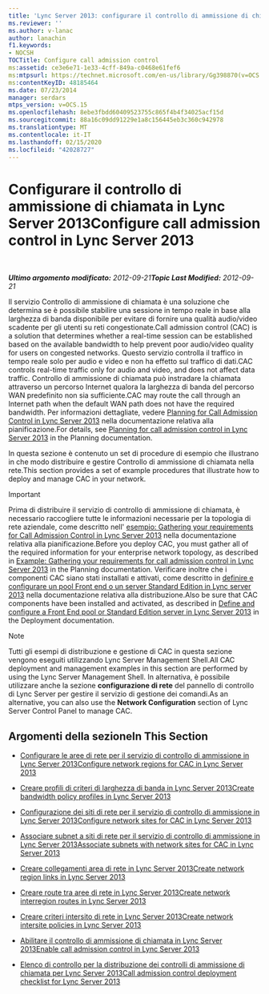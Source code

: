 ```yaml
---
title: 'Lync Server 2013: configurare il controllo di ammissione di chiamata'
ms.reviewer: ''
ms.author: v-lanac
author: lanachin
f1.keywords:
- NOCSH
TOCTitle: Configure call admission control
ms:assetid: ce3e6e71-1e33-4cff-849a-c0468e61fef6
ms:mtpsurl: https://technet.microsoft.com/en-us/library/Gg398870(v=OCS.15)
ms:contentKeyID: 48185464
ms.date: 07/23/2014
manager: serdars
mtps_version: v=OCS.15
ms.openlocfilehash: 8ebe3fbdd60409523755c865f4b4f34025acf15d
ms.sourcegitcommit: 88a16c09dd91229e1a8c156445eb3c360c942978
ms.translationtype: MT
ms.contentlocale: it-IT
ms.lasthandoff: 02/15/2020
ms.locfileid: "42028727"
---
```

<div data-xmlns="http://www.w3.org/1999/xhtml">

<div class="topic" data-xmlns="http://www.w3.org/1999/xhtml" data-msxsl="urn:schemas-microsoft-com:xslt" data-cs="http://msdn.microsoft.com/">

<div data-asp="http://msdn2.microsoft.com/asp">

# <a name="configure-call-admission-control-in-lync-server-2013"></a><span data-ttu-id="01f5a-102">Configurare il controllo di ammissione di chiamata in Lync Server 2013</span><span class="sxs-lookup"><span data-stu-id="01f5a-102">Configure call admission control in Lync Server 2013</span></span>

</div>

<div id="mainSection">

<div id="mainBody">

<span> </span>

<span data-ttu-id="01f5a-103">_**Ultimo argomento modificato:** 2012-09-21_</span><span class="sxs-lookup"><span data-stu-id="01f5a-103">_**Topic Last Modified:** 2012-09-21_</span></span>

<span data-ttu-id="01f5a-104">Il servizio Controllo di ammissione di chiamata è una soluzione che determina se è possibile stabilire una sessione in tempo reale in base alla larghezza di banda disponibile per evitare di fornire una qualità audio/video scadente per gli utenti su reti congestionate.</span><span class="sxs-lookup"><span data-stu-id="01f5a-104">Call admission control (CAC) is a solution that determines whether a real-time session can be established based on the available bandwidth to help prevent poor audio/video quality for users on congested networks.</span></span> <span data-ttu-id="01f5a-105">Questo servizio controlla il traffico in tempo reale solo per audio e video e non ha effetto sul traffico di dati.</span><span class="sxs-lookup"><span data-stu-id="01f5a-105">CAC controls real-time traffic only for audio and video, and does not affect data traffic.</span></span> <span data-ttu-id="01f5a-106">Controllo di ammissione di chiamata può instradare la chiamata attraverso un percorso Internet qualora la larghezza di banda del percorso WAN predefinito non sia sufficiente.</span><span class="sxs-lookup"><span data-stu-id="01f5a-106">CAC may route the call through an Internet path when the default WAN path does not have the required bandwidth.</span></span> <span data-ttu-id="01f5a-107">Per informazioni dettagliate, vedere [Planning for Call Admission Control in Lync Server 2013](lync-server-2013-planning-for-call-admission-control.md) nella documentazione relativa alla pianificazione.</span><span class="sxs-lookup"><span data-stu-id="01f5a-107">For details, see [Planning for call admission control in Lync Server 2013](lync-server-2013-planning-for-call-admission-control.md) in the Planning documentation.</span></span>

<span data-ttu-id="01f5a-108">In questa sezione è contenuto un set di procedure di esempio che illustrano in che modo distribuire e gestire Controllo di ammissione di chiamata nella rete.</span><span class="sxs-lookup"><span data-stu-id="01f5a-108">This section provides a set of example procedures that illustrate how to deploy and manage CAC in your network.</span></span>

<div>


> [!IMPORTANT]  
> <span data-ttu-id="01f5a-109">Prima di distribuire il servizio di controllo di ammissione di chiamata, è necessario raccogliere tutte le informazioni necessarie per la topologia di rete aziendale, come descritto nell' <A href="lync-server-2013-example-of-gathering-your-requirements-for-call-admission-control.md">esempio: Gathering your requirements for Call Admission Control in Lync Server 2013</A> nella documentazione relativa alla pianificazione.</span><span class="sxs-lookup"><span data-stu-id="01f5a-109">Before you deploy CAC, you must gather all of the required information for your enterprise network topology, as described in <A href="lync-server-2013-example-of-gathering-your-requirements-for-call-admission-control.md">Example: Gathering your requirements for call admission control in Lync Server 2013</A> in the Planning documentation.</span></span> <span data-ttu-id="01f5a-110">Verificare inoltre che i componenti CAC siano stati installati e attivati, come descritto in <A href="lync-server-2013-define-and-configure-a-front-end-pool-or-standard-edition-server.md">definire e configurare un pool Front end o un server Standard Edition in Lync server 2013</A> nella documentazione relativa alla distribuzione.</span><span class="sxs-lookup"><span data-stu-id="01f5a-110">Also be sure that CAC components have been installed and activated, as described in <A href="lync-server-2013-define-and-configure-a-front-end-pool-or-standard-edition-server.md">Define and configure a Front End pool or Standard Edition server in Lync Server 2013</A> in the Deployment documentation.</span></span>



</div>

<div>


> [!NOTE]  
> <span data-ttu-id="01f5a-111">Tutti gli esempi di distribuzione e gestione di CAC in questa sezione vengono eseguiti utilizzando Lync Server Management Shell.</span><span class="sxs-lookup"><span data-stu-id="01f5a-111">All CAC deployment and management examples in this section are performed by using the Lync Server Management Shell.</span></span> <span data-ttu-id="01f5a-112">In alternativa, è possibile utilizzare anche la sezione <STRONG>configurazione di rete</STRONG> del pannello di controllo di Lync Server per gestire il servizio di gestione dei comandi.</span><span class="sxs-lookup"><span data-stu-id="01f5a-112">As an alternative, you can also use the <STRONG>Network Configuration</STRONG> section of Lync Server Control Panel to manage CAC.</span></span>



</div>

<div>

## <a name="in-this-section"></a><span data-ttu-id="01f5a-113">Argomenti della sezione</span><span class="sxs-lookup"><span data-stu-id="01f5a-113">In This Section</span></span>

  - [<span data-ttu-id="01f5a-114">Configurare le aree di rete per il servizio di controllo di ammissione in Lync Server 2013</span><span class="sxs-lookup"><span data-stu-id="01f5a-114">Configure network regions for CAC in Lync Server 2013</span></span>](lync-server-2013-configure-network-regions-for-cac.md)

  - [<span data-ttu-id="01f5a-115">Creare profili di criteri di larghezza di banda in Lync Server 2013</span><span class="sxs-lookup"><span data-stu-id="01f5a-115">Create bandwidth policy profiles in Lync Server 2013</span></span>](lync-server-2013-create-bandwidth-policy-profiles.md)

  - [<span data-ttu-id="01f5a-116">Configurazione dei siti di rete per il servizio di controllo di ammissione in Lync Server 2013</span><span class="sxs-lookup"><span data-stu-id="01f5a-116">Configure network sites for CAC in Lync Server 2013</span></span>](lync-server-2013-configure-network-sites-for-cac.md)

  - [<span data-ttu-id="01f5a-117">Associare subnet a siti di rete per il servizio di controllo di ammissione in Lync Server 2013</span><span class="sxs-lookup"><span data-stu-id="01f5a-117">Associate subnets with network sites for CAC in Lync Server 2013</span></span>](lync-server-2013-associate-subnets-with-network-sites-for-cac.md)

  - [<span data-ttu-id="01f5a-118">Creare collegamenti area di rete in Lync Server 2013</span><span class="sxs-lookup"><span data-stu-id="01f5a-118">Create network region links in Lync Server 2013</span></span>](lync-server-2013-create-network-region-links.md)

  - [<span data-ttu-id="01f5a-119">Creare route tra aree di rete in Lync Server 2013</span><span class="sxs-lookup"><span data-stu-id="01f5a-119">Create network interregion routes in Lync Server 2013</span></span>](lync-server-2013;-create-network-interregion-routes.md)

  - [<span data-ttu-id="01f5a-120">Creare criteri intersito di rete in Lync Server 2013</span><span class="sxs-lookup"><span data-stu-id="01f5a-120">Create network intersite policies in Lync Server 2013</span></span>](lync-server-2013-create-network-intersite-policies.md)

  - [<span data-ttu-id="01f5a-121">Abilitare il controllo di ammissione di chiamata in Lync Server 2013</span><span class="sxs-lookup"><span data-stu-id="01f5a-121">Enable call admission control in Lync Server 2013</span></span>](lync-server-2013-enable-call-admission-control.md)

  - [<span data-ttu-id="01f5a-122">Elenco di controllo per la distribuzione dei controlli di ammissione di chiamata per Lync Server 2013</span><span class="sxs-lookup"><span data-stu-id="01f5a-122">Call admission control deployment checklist for Lync Server 2013</span></span>](lync-server-2013-call-admission-control-deployment-checklist.md)

</div>

</div>

<span> </span>

</div>

</div>

</div>

